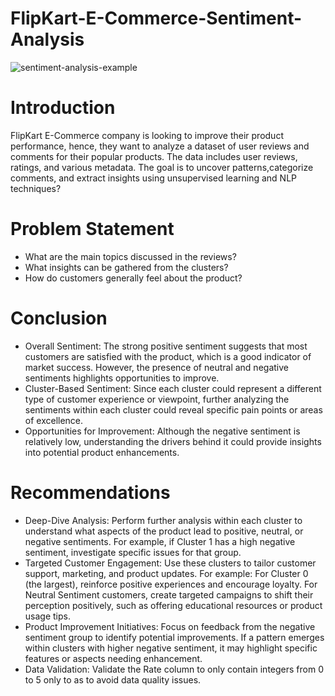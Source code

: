 # FlipKart-E-Commerce-Sentiment-Analysis

![sentiment-analysis-example](https://github.com/user-attachments/assets/e86d60ba-cf24-49aa-94cc-f8900659d204)

# Introduction
FlipKart E-Commerce company is looking to improve their product performance, hence, they want to analyze a dataset of user reviews and comments for their popular products. The data includes user reviews, ratings, and various metadata. The goal is to uncover patterns,categorize comments, and extract insights using unsupervised learning and NLP techniques?


# Problem Statement

- What are the main topics discussed in the reviews?
- What insights can be gathered from the clusters?
- How do customers generally feel about the product?


# Conclusion

- Overall Sentiment: The strong positive sentiment suggests that most customers are satisfied with the product, which is a good indicator of market success. However, the presence of neutral and negative sentiments highlights opportunities to improve.
- Cluster-Based Sentiment: Since each cluster could represent a different type of customer experience or viewpoint, further analyzing the sentiments within each cluster could reveal specific pain points or areas of excellence.
- Opportunities for Improvement: Although the negative sentiment is relatively low, understanding the drivers behind it could provide insights into potential product enhancements.

# Recommendations

- Deep-Dive Analysis: Perform further analysis within each cluster to understand what aspects of the product lead to positive, neutral, or negative sentiments. For example, if Cluster 1 has a high negative sentiment, investigate specific issues for that group.
- Targeted Customer Engagement: Use these clusters to tailor customer support, marketing, and product updates. For example: For Cluster 0 (the largest), reinforce positive experiences and encourage loyalty. For Neutral Sentiment customers, create targeted campaigns to shift their perception positively, such as offering educational resources or product usage tips.
- Product Improvement Initiatives: Focus on feedback from the negative sentiment group to identify potential improvements. If a pattern emerges within clusters with higher negative sentiment, it may highlight specific features or aspects needing enhancement.
- Data Validation: Validate the Rate column to only contain integers from 0 to 5 only to as to avoid data quality issues.
